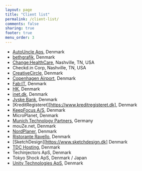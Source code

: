 ```yaml
---
layout: page
title: "Client list"
permalink: /client-list/
comments: false
sharing: true
footer: true
menu_order: 3
---
```


* [AutoUncle Aps](https://autouncle.dk), Denmark
* [bethgrafik](http://bethgrafik.dk), Denmark
* [Change:HealthCare](https://www.changehealthcare.com), Nashville, TN, USA
* Checkd.in Corp, Nashville, TN, USA
* [CreativeCircle](http://creativecircle.dk), Denmark
* [Copenhagen Airport](http://cph.dk), Denmark
* [Fab:IT](http://fab-it.dk), Denmark
* [HK](http://hk.dk), Denmark
* [inet.dk](http://inet.dk), Denmark
* [Jyske Bank](https://www.jyskebank.dk), Denmark
* [KreditRegisteret][https://www.kreditregisteret.dk], Denmark
* [KeepFocus A/S](http://keepfocus.dk), Denmark
* MicroPlanet, Denmark
* [Munich Technology Partners](http://mtpartners.de), Germany
* mouZe.net, Denmark
* [NordPlaner](https://www.nordplaner.dk), Denmark
* [Ristorante Ravello](http://ristoranteravello.dk/), Denmark
* [SketchDesign][https://www.sketchdesign.dk] Denmark
* [TDC Hosting](http://www.tdchosting.dk), Denmark
* Techinjectors ApS, Denmark
* Tokyo Shock ApS, Denmark / Japan
* [Unity Technologies ApS](https://unity3d.com), Denmark
